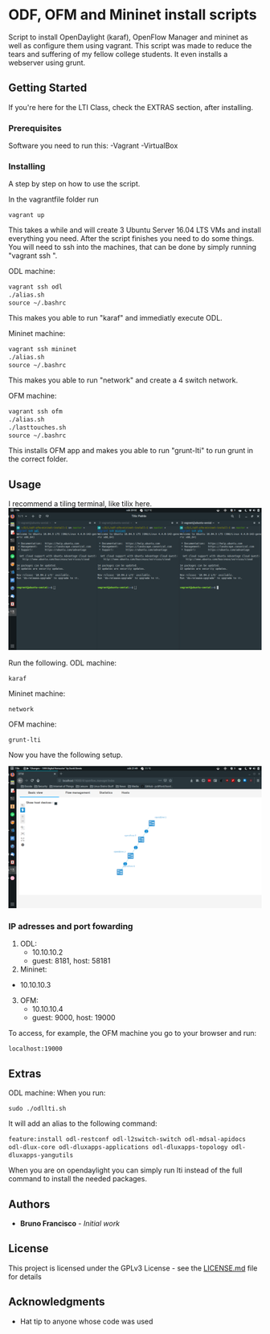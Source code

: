 # ODF, OFM and Mininet install scripts

Script to install OpenDaylight (karaf), OpenFlow Manager and mininet as well as configure them using vagrant. This script was made to reduce the tears and suffering of my fellow college students. It even installs a webserver using grunt.

## Getting Started

If you're here for the LTI Class, check the EXTRAS section, after installing.

### Prerequisites

Software you need to run this:
-Vagrant
-VirtualBox


### Installing

A step by step on how to use the script.

In the vagrantfile folder run

```
vagrant up
```

This takes a while and will create 3 Ubuntu Server 16.04 LTS VMs and install everything you need. After the script finishes you need to do some things. You will need to ssh into the machines, that can be done by simply running "vagrant ssh <machine name>".

ODL machine:

```
vagrant ssh odl
./alias.sh
source ~/.bashrc
```
This makes you able to run "karaf" and immediatly execute ODL.

Mininet machine:
```
vagrant ssh mininet
./alias.sh
source ~/.bashrc
```
This makes you able to run "network" and create a 4 switch network.

OFM machine:
```
vagrant ssh ofm
./alias.sh
./lasttouches.sh
source ~/.bashrc
```
This installs OFM app and makes you able to run "grunt-lti" to run grunt in the correct folder.


## Usage
I recommend a tiling terminal, like tilix here.
![alt text](https://raw.githubusercontent.com/baiox86/odf-ofm-mininet-install/master/img/tilix.png)

Run the following.
ODL machine: 
```
karaf
```
Mininet machine:
```
network
```
OFM machine:
```
grunt-lti
```
Now you have the following setup.

![alt text](https://raw.githubusercontent.com/baiox86/odf-ofm-mininet-install/master/img/finalsetup.png)

### IP adresses and port fowarding

1. ODL:
   - 10.10.10.2
   - guest: 8181, host: 58181
2. Mininet:
 - 10.10.10.3
3. OFM:
   - 10.10.10.4
   - guest: 9000, host: 19000

To access, for example, the OFM machine you go to your browser and run:
```
localhost:19000
```
## Extras

ODL machine:
When you run:
```
sudo ./odllti.sh
```
It will add an alias to the following command:
```
feature:install odl-restconf odl-l2switch-switch odl-mdsal-apidocs odl-dlux-core odl-dluxapps-applications odl-dluxapps-topology odl-dluxapps-yangutils
```
When you are on opendaylight you can simply run lti instead of the full command to install the needed packages.


## Authors

* **Bruno Francisco** - *Initial work*

## License

This project is licensed under the GPLv3 License - see the [LICENSE.md](LICENSE.md) file for details

## Acknowledgments

* Hat tip to anyone whose code was used

